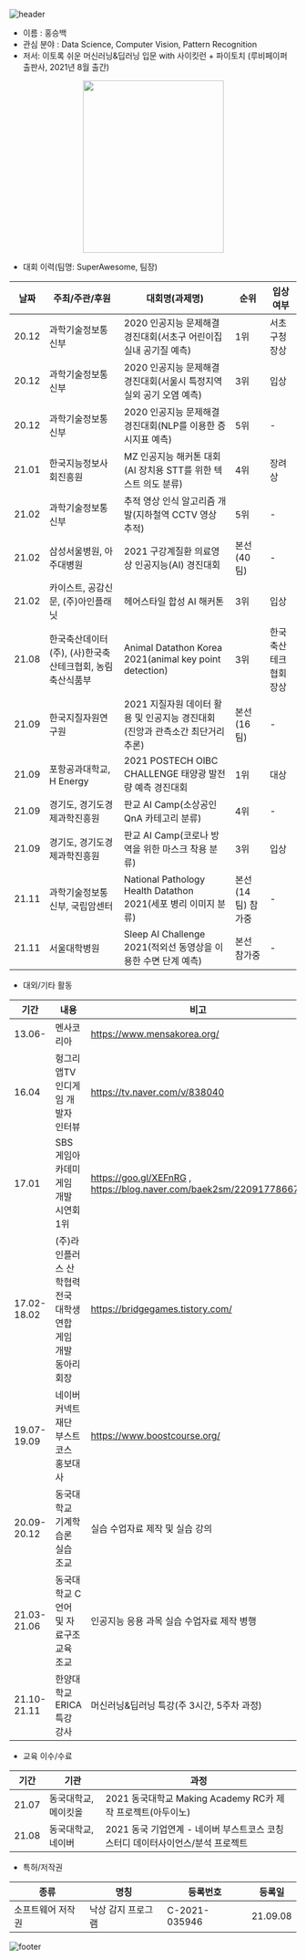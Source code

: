 ![header](https://capsule-render.vercel.app/api?type=waving&&color=gradient&height=80&section=header&fontSize=90)

- 이름 : 홍승백
- 관심 분야 : Data Science, Computer Vision, Pattern Recognition
- 저서: 이토록 쉬운 머신러닝&딥러닝 입문 with 사이킷런 + 파이토치 (루비페이퍼 출판사, 2021년 8월 출간)
<div align="center">
  <img src="https://user-images.githubusercontent.com/30026090/130721880-2fc88b56-51d0-46a1-9a02-5d99903f5e4c.png"  width="247" height="302">  
</div>

- 대회 이력(팀명: SuperAwesome, 팀장)

|날짜|주최/주관/후원|대회명(과제명)|순위|입상여부|
|-|-|-|-|-|
|20.12|과학기술정보통신부|2020 인공지능 문제해결 경진대회(서초구 어린이집 실내 공기질 예측)|1위|서초구청장상|
|20.12|과학기술정보통신부|2020 인공지능 문제해결 경진대회(서울시 특정지역 실외 공기 오염 예측)|3위|입상|
|20.12|과학기술정보통신부|2020 인공지능 문제해결 경진대회(NLP를 이용한 증시지표 예측)|5위|-|
|21.01|한국지능정보사회진흥원|MZ 인공지능 해커톤 대회(AI 장치용 STT를 위한 텍스트 의도 분류)|4위|장려상|
|21.02|과학기술정보통신부|추적 영상 인식 알고리즘 개발(지하철역 CCTV 영상 추적)|5위|-|
|21.02|삼성서울병원, 아주대병원|2021 구강계질환 의료영상 인공지능(AI) 경진대회|본선(40팀)|-|
|21.02|카이스트, 공감신문, (주)아인플래닛|헤어스타일 합성 AI 해커톤|3위|입상|
|21.08|한국축산데이터(주), (사)한국축산테크협회, 농림축산식품부|Animal Datathon Korea 2021(animal key point detection)|3위|한국축산테크협회장상|
|21.09|한국지질자원연구원|2021 지질자원 데이터 활용 및 인공지능 경진대회(진앙과 관측소간 최단거리 추론)|본선(16팀)|-|
|21.09|포항공과대학교, H Energy|2021 POSTECH OIBC CHALLENGE 태양광 발전량 예측 경진대회|1위|대상|
|21.09|경기도, 경기도경제과학진흥원|판교 AI Camp(소상공인 QnA 카테고리 분류)|4위|-|
|21.09|경기도, 경기도경제과학진흥원|판교 AI Camp(코로나 방역을 위한 마스크 착용 분류)|3위|입상|
|21.11|과학기술정보통신부, 국립암센터|National Pathology Health Datathon 2021(세포 병리 이미지 분류)|본선(14팀) 참가중|-|
|21.11|서울대학병원|Sleep AI Challenge 2021(적외선 동영상을 이용한 수면 단계 예측)|본선 참가중|-|


- 대외/기타 활동

|기간|내용|비고|
|-|-|-|
|13.06-|멘사코리아|https://www.mensakorea.org/|
|16.04|헝그리앱TV 인디게임 개발자 인터뷰|https://tv.naver.com/v/838040|
|17.01|SBS 게임아카데미 게임 개발 시연회 1위|https://goo.gl/XEFnRG , https://blog.naver.com/baek2sm/220917786674|
|17.02-18.02|(주)라인플러스 산학협력 전국 대학생 연합 게임 개발 동아리 회장|https://bridgegames.tistory.com/|
|19.07-19.09|네이버 커넥트재단 부스트코스 홍보대사|https://www.boostcourse.org/|
|20.09-20.12|동국대학교 기계학습론 실습 조교|실습 수업자료 제작 및 실습 강의|
|21.03-21.06|동국대학교 C언어 및 자료구조 교육 조교|인공지능 응용 과목 실습 수업자료 제작 병행|
|21.10-21.11|한양대학교 ERICA 특강 강사|머신러닝&딥러닝 특강(주 3시간, 5주차 과정)|

- 교육 이수/수료

|기간|기관|과정|
|-|-|-|
|21.07|동국대학교, 메이킷올|2021 동국대학교 Making Academy RC카 제작 프로젝트(아두이노)|
|21.08|동국대학교, 네이버|2021 동국 기업연계 - 네이버 부스트코스 코칭스터디 데이터사이언스/분석 프로젝트|

- 특허/저작권

|종류|명칭|등록번호|등록일|
|-|-|-|-|
|소프트웨어 저작권|낙상 감지 프로그램|C-2021-035946|21.09.08|

![footer](https://capsule-render.vercel.app/api?type=waving&&color=gradient&height=80&section=footer&fontSize=90)


